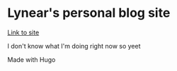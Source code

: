 # Lynear's personal blog site

[Link to site](https://lynear24.github.io)

I don't know what I'm doing right now so yeet

Made with Hugo

